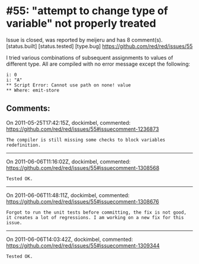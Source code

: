 
#55: "attempt to change type of variable" not properly treated
================================================================================
Issue is closed, was reported by meijeru and has 8 comment(s).
[status.built] [status.tested] [type.bug]
<https://github.com/red/red/issues/55>

I tried various combinations of subsequent assignments to values of different type. All are compiled with no error message except the following: 

```
i: 0 
i: "A"
** Script Error: Cannot use path on none! value
** Where: emit-store
```



Comments:
--------------------------------------------------------------------------------

On 2011-05-25T17:42:15Z, dockimbel, commented:
<https://github.com/red/red/issues/55#issuecomment-1236873>

    The compiler is still missing some checks to block variables redefinition.

--------------------------------------------------------------------------------

On 2011-06-06T11:16:02Z, dockimbel, commented:
<https://github.com/red/red/issues/55#issuecomment-1308568>

    Tested OK.

--------------------------------------------------------------------------------

On 2011-06-06T11:48:11Z, dockimbel, commented:
<https://github.com/red/red/issues/55#issuecomment-1308676>

    Forgot to run the unit tests before committing, the fix is not good, it creates a lot of regressions. I am working on a new fix for this issue.

--------------------------------------------------------------------------------

On 2011-06-06T14:03:42Z, dockimbel, commented:
<https://github.com/red/red/issues/55#issuecomment-1309344>

    Tested OK. 

